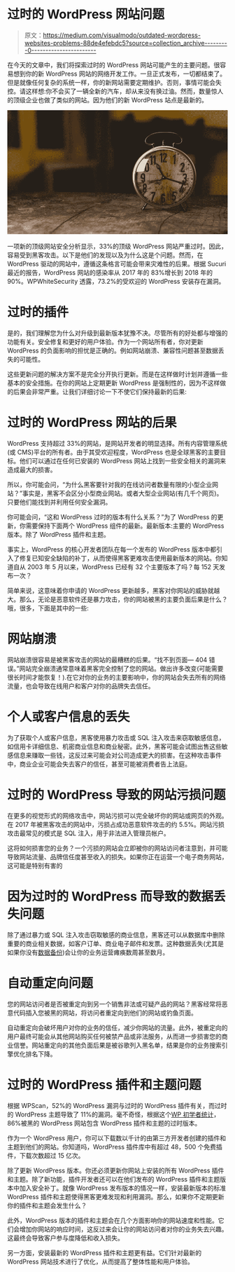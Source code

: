 # 过时的 WordPress 网站问题

> 原文：<https://medium.com/visualmodo/outdated-wordpress-websites-problems-88de4efebdc5?source=collection_archive---------0----------------------->

在今天的文章中，我们将探索过时的 WordPress 网站可能产生的主要问题。很容易想到你的新 WordPress 网站的网络开发工作。一旦正式发布，一切都结束了。但是就像任何复杂的系统一样，你的新网站需要定期维护。否则，事情可能会失控。请这样想:你不会买了一辆全新的汽车，却从来没有换过油。然而，数量惊人的顶级企业也做了类似的网站。因为他们的新 WordPress 站点是最新的。

![](img/9996eeb8b29438cfd769a9b41481ff14.png)

一项新的顶级网站安全分析显示，33%的顶级 WordPress 网站严重过时。因此，容易受到黑客攻击。以下是他们的发现以及为什么这是个问题。然而，在 WordPress 驱动的网站中，遵循这条格言可能会带来灾难性的后果。根据 Sucuri 最近的报告，WordPress 网站的感染率从 2017 年的 83%增长到 2018 年的 90%。WPWhiteSecurity 透露，73.2%的受欢迎的 WordPress 安装存在漏洞。

# 过时的插件

是的，我们理解您为什么对升级到最新版本犹豫不决。尽管所有的好处都与增强的功能有关。安全修复和更好的用户体验。作为一个网站所有者，你对更新 WordPress 的负面影响的担忧是正确的。例如网站崩溃、兼容性问题甚至数据丢失的可能性。

这些更新问题的解决方案不是完全分开执行更新。而是在这样做时计划并遵循一些基本的安全措施。在你的网站上定期更新 WordPress 是强制性的，因为不这样做的后果会非常严重。让我们详细讨论一下不使它们保持最新的后果:

# 过时的 WordPress 网站的后果

WordPress 支持超过 33%的网站，是网站开发者的明显选择。所有内容管理系统(或 CMS)平台的所有者。由于其受欢迎程度，WordPress 也是全球黑客的主要目标。他们可以通过在任何已安装的 WordPress 网站上找到一些安全相关的漏洞来造成最大的损害。

所以，你可能会问，“为什么黑客要针对我的在线访问者数量有限的小型企业网站？”事实是，黑客不会区分小型商业网站。或者大型企业网站(有几千个网页)。只要他们能找到并利用任何安全漏洞。

你可能会问，“这和 WordPress 过时的版本有什么关系？”为了 WordPress 的更新，你需要保持下面两个 WordPress 组件的最新。最新版本:主要的 WordPress 版本。除了 WordPress 插件和主题。

事实上，WordPress 的核心开发者团队在每一个发布的 WordPress 版本中都引入了修复已知安全缺陷的补丁，从而使得黑客更难攻击使用最新版本的网站。你知道自从 2003 年 5 月以来，WordPress 已经有 32 个主要版本了吗？每 152 天发布一次？

简单来说，这意味着你申请的 WordPress 更新越多，黑客对你网站的威胁就越大。那么，无论是恶意软件还是暴力攻击，你的网站被黑的主要负面后果是什么？哦，很多，下面是其中的一些:

# 网站崩溃

网站崩溃很容易是被黑客攻击的网站的最糟糕的后果。“找不到页面— 404 错误。”网站完全崩溃通常意味着黑客完全控制了您的网站。做出许多改变(可能需要很长时间才能恢复！).在它对你的业务的主要影响中，你的网站会失去所有的网络流量，也会导致在线用户和客户对你的品牌失去信任。

# 个人或客户信息的丢失

为了获取个人或客户信息，黑客使用暴力攻击或 SQL 注入攻击来窃取敏感信息，如信用卡详细信息、机密商业信息和商业秘密。此外，黑客可能会试图出售这些敏感信息来赚取一些钱，这反过来可能会对公司造成更大的损害。在这种攻击事件中，商业企业可能会失去客户的信任，甚至可能被消费者告上法庭。

# 过时的 WordPress 导致的网站污损问题

在更多的视觉形式的网络攻击中，网站污损可以完全破坏你的网站或网页的外观。在 2017 年被黑客攻击的网站中，污损占成功恶意软件攻击的约 5.5%。网站污损攻击最常见的模式是 SQL 注入，用于非法进入管理员帐户。

这将如何损害您的业务？一个污损的网站会立即被你的网站访问者注意到，并可能导致网站流量、品牌信任度甚至收入的损失。如果你正在运营一个电子商务网站，这可能是特别有害的

# 因为过时的 WordPress 而导致的数据丢失问题

除了通过暴力或 SQL 注入攻击窃取敏感的商业信息，黑客还可以从数据库中删除重要的商业相关数据，如客户订单、商业电子邮件和发票。这种数据丢失(尤其是如果你没有[数据备份](https://www.magnet4blogging.net/backup-wordpress-blogvault/))会让你的业务运营瘫痪数周甚至数月。

# 自动重定向问题

您的网站访问者是否被重定向到另一个销售非法或可疑产品的网站？黑客经常将恶意代码插入您被黑的网站，将访问者重定向到他们的网站或钓鱼页面。

自动重定向会破坏用户对你的业务的信任，减少你网站的流量。此外，被重定向的用户最终可能会从其他网站购买任何被禁产品或非法服务，从而进一步损害您的商业信誉。网站重定向的其他负面后果是被谷歌列入黑名单，结果是你的业务搜索引擎优化排名下降。

# 过时的 WordPress 插件和主题问题

根据 WPScan，52%的 WordPress 漏洞与过时的 WordPress 插件有关，而过时的 WordPress 主题导致了 11%的漏洞。毫不奇怪，根据这个[WP 初学者统计](https://www.wpbeginner.com/beginners-guide/ultimate-guide-to-upgrade-wordpress-for-beginners-infograph/)，86%被黑的 WordPress 网站包含 WordPress 插件和主题的过时版本。

作为一个 WordPress 用户，你可以下载数以千计的由第三方开发者创建的插件和主题到他们的网站。你知道吗，WordPress 插件库中有超过 48，500 个免费插件，下载次数超过 15 亿次。

除了更新 WordPress 版本。你还必须更新你网站上安装的所有 WordPress 插件和主题。除了新功能，插件开发者还可以在他们发布的 WordPress 插件和主题版本中加入安全补丁。就像 WordPress 发布版本的情况一样，安装最新版本的标准 WordPress 插件和主题使得黑客更难发现和利用漏洞。那么，如果你不定期更新你的插件和主题会发生什么？

此外，WordPress 版本的插件和主题会在几个方面影响你的网站速度和性能。它们会增加你网站的响应时间，这反过来会让你的网站访问者对你的业务失去兴趣。这最终会导致客户参与度降低和收入损失。

另一方面，安装最新的 WordPress 插件和主题更有益。它们针对最新的 WordPress 网站技术进行了优化，从而提高了整体性能和用户体验。